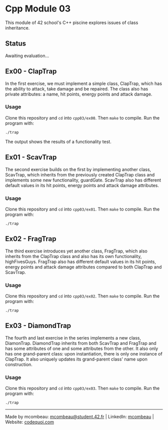 # Cpp Module 03

This module of 42 school's C++ piscine explores issues of class inheritance.

## Status
Awaiting evaluation...

## Ex00 - ClapTrap
In the first exercise, we must implement a simple class, ClapTrap, which has the ability to attack, take damage and be repaired. The class also has private attributes: a name, hit points, energy points and attack damage.

### Usage
Clone this repository and `cd` into `cpp03/ex00`. Then `make` to compile. Run the program with:

```
./trap
```
The output shows the results of a functionality test.

## Ex01 - ScavTrap
The second exercise builds on the first by implementing another class, ScavTrap, which inherits from the previously created ClapTrap class and implements some new functionality, guardGate. ScavTrap also has different default values in its hit points, energy points and attack damage attributes.

### Usage
Clone this repository and `cd` into `cpp03/ex01`. Then `make` to compile. Run the program with:

```
./trap
```

## Ex02 - FragTrap
The third exercise introduces yet another class, FragTrap, which also inherits from the ClapTrap class and also has its own functionality, highFivesGuys. FragTrap also has different default values in its hit points, energy points and attack damage attributes compared to both ClapTrap and ScavTrap.

### Usage
Clone this repository and `cd` into `cpp03/ex02`. Then `make` to compile. Run the program with:

```
./trap
```

## Ex03 - DiamondTrap
The fourth and last exercise in the series implements a new class, DiamonTrap. DiamondTrap inherits from both ScavTrap and FragTrap and has some attributes of one and some attributes from the other. It also only has one grand-parent class: upon instantiation, there is only one instance of ClapTrap. It also uniquely updates its grand-parent class' name upon construction.

### Usage
Clone this repository and `cd` into `cpp03/ex03`. Then `make` to compile. Run the program with:

```
./trap
```

---
Made by mcombeau: mcombeau@student.42.fr | LinkedIn: [mcombeau](https://www.linkedin.com/in/mia-combeau-86653420b/) | Website: [codequoi.com](https://www.codequoi.com)
